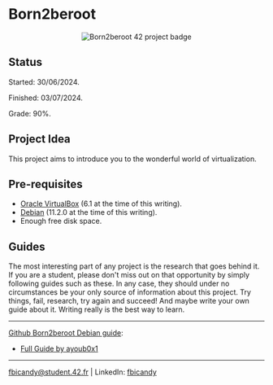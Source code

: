 # Born2beroot

<p align="center">
  <img src="https://raw.githubusercontent.com/FreddyBicandy50/42draft/main/42_badges/born2beroote.png" alt="Born2beroot 42 project badge"/>
</p>

## Status
Started: 30/06/2024.

Finished: 03/07/2024.

Grade: 90%.

## Project Idea
This project aims to introduce you to the wonderful world of virtualization.


## Pre-requisites
* [Oracle VirtualBox](https://www.virtualbox.org/) (6.1 at the time of this writing).
* [Debian](https://cdimage.debian.org/debian-cd/current/amd64/iso-cd/) (11.2.0 at the time of this writing).
* Enough free disk space.

## Guides

The most interesting part of any project is the research that goes behind it. If you are a student, please don't miss out on that opportunity by simply following guides such as these. In any case, they should under no circumstances be your only source of information about this project. Try things, fail, research, try again and succeed! And maybe write your own guide about it. Writing really is the best way to learn.

---

[Github Born2beroot Debian guide](https://github.com/mcombeau/Born2beroot/tree/main/guide):
* [Full Guide by ayoub0x1](https://github.com/ayoub0x1/born2beroot)


---
fbicandy@student.42.fr | LinkedIn: [fbicandy](https://www.linkedin.com/in/freddy-bicandy/)